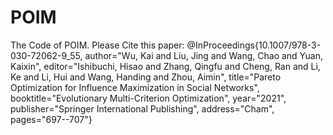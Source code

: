 # POIM

The Code of POIM. 
Please Cite this paper:
@InProceedings{10.1007/978-3-030-72062-9_55,
author="Wu, Kai
and Liu, Jing
and Wang, Chao
and Yuan, Kaixin",
editor="Ishibuchi, Hisao
and Zhang, Qingfu
and Cheng, Ran
and Li, Ke
and Li, Hui
and Wang, Handing
and Zhou, Aimin",
title="Pareto Optimization for Influence Maximization in Social Networks",
booktitle="Evolutionary Multi-Criterion Optimization",
year="2021",
publisher="Springer International Publishing",
address="Cham",
pages="697--707"}
